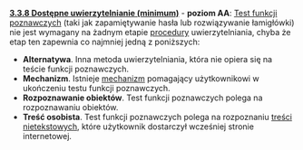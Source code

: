[**3.3.8 Dostępne uwierzytelnianie (minimum)**](https://wcag.lepszyweb.pl/#accessible-authentication-minimum) - **poziom AA**: <a href="#" data-toggle="tooltip" data-original-title="{{site.data.glossary.test_funkcji_poznawczych | strip_html | replace: '*', ''}}">Test funkcji poznawczych</a> (taki jak zapamiętywanie hasła lub rozwiązywanie łamigłówki) nie jest wymagany na żadnym etapie <a href="#" data-toggle="tooltip" data-original-title="{{site.data.glossary.procedura | strip_html | replace: '*', ''}}">procedury</a> uwierzytelniania, chyba że etap ten zapewnia co najmniej jedną z poniższych:

  - **Alternatywa**. Inna metoda uwierzytelniania, która nie opiera się na teście funkcji poznawczych.
  - **Mechanizm**. Istnieje <a href="#" data-toggle="tooltip" data-original-title="{{site.data.glossary.mechanizm | strip_html | replace: '*', ''}}">mechanizm</a> pomagający użytkownikowi w ukończeniu testu funkcji poznawczych.
  - **Rozpoznawanie obiektów**. Test funkcji poznawczych polega na rozpoznawaniu obiektów.
  - **Treść osobista**. Test funkcji poznawczych polega na rozpoznaniu <a href="#" data-toggle="tooltip" data-original-title="{{site.data.glossary.tresc-nietekstowa | strip_html | replace: '*', ''}}">treści nietekstowych</a>, które użytkownik dostarczył wcześniej stronie internetowej.





  